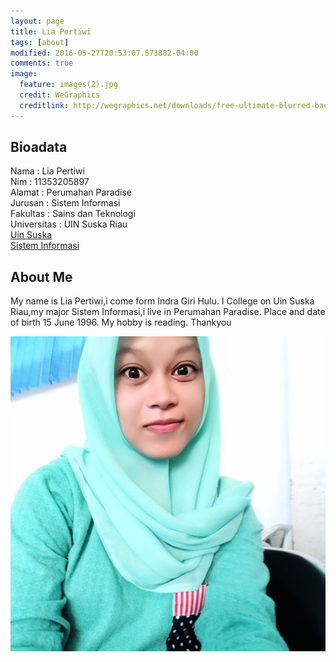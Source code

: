 ```yaml
---
layout: page
title: Lia Pertiwi
tags: [about]
modified: 2016-05-27T20:53:07.573882-04:00
comments: true
image:
  feature: images(2).jpg
  credit: WeGraphics
  creditlink: http://wegraphics.net/downloads/free-ultimate-blurred-background-pack/
---
```


## Bioadata
Nama : Lia Pertiwi<br>
Nim : 11353205897<br>
Alamat : Perumahan Paradise<br>
Jurusan : Sistem Informasi<br>
Fakultas : Sains dan Teknologi<br>
Universitas : UIN Suska Riau<br>
[Uin Suska](http://uin-suska.ac.id)<br>
[Sistem Informasi](http://sif.uin-suska.ac.id)<br>

## About Me
My name is Lia Pertiwi,i come form Indra Giri Hulu. I College on Uin Suska Riau,my major Sistem Informasi,i live in Perumahan Paradise. Place and date of birth 15 June 1996. My hobby is reading. Thankyou

<img src="/assets/IMG_20160510_031715.jpg">
